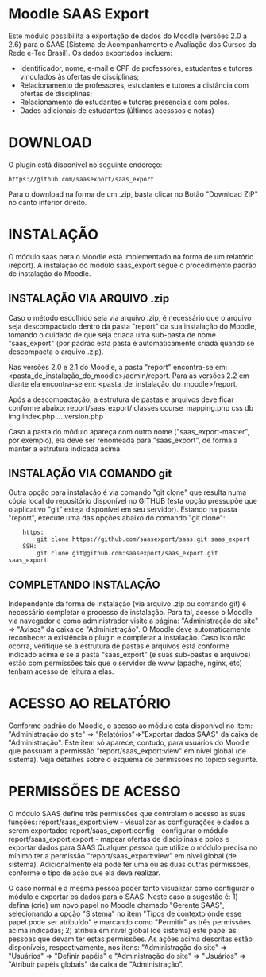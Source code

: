 Moodle SAAS Export
==================

Este módulo possibilita a exportação de dados do Moodle (versões 2.0 a 2.6) para o
SAAS (Sistema de Acompanhamento e Avaliação dos Cursos da Rede e-Tec Brasil).
Os dados exportados incluem:

- Identificador, nome, e-mail e CPF de professores, estudantes e tutores vinculados às ofertas de disciplinas;
- Relacionamento de professores, estudantes e tutores a distância com ofertas de disciplinas;
- Relacionamento de estudantes e tutores presenciais com polos.
- Dados adicionais de estudantes (últimos acesssos e notas)

DOWNLOAD
========

O plugin está disponível no seguinte endereço:

    https://github.com/saasexport/saas_export

Para o download na forma de um .zip, basta clicar no Botão "Download ZIP" no canto inferior direito.

INSTALAÇÃO
==========

O módulo saas para o Moodle está implementado na forma de um relatório (report). A instalação do módulo saas_export
segue o procedimento padrão de instalação do Moodle.

INSTALAÇÃO VIA ARQUIVO .zip
---------------------------

Caso o método escolhido seja via arquivo .zip, é necessário que o arquivo seja descompactado dentro
da pasta "report" da sua instalação do Moodle, tomando o cuidado de que seja criada uma sub-pasta de nome "saas_export"
(por padrão esta pasta é automaticamente criada quando se descompacta o arquivo .zip).

Nas versões 2.0 e 2.1 do Moodle, a pasta "report" encontra-se em:
    <pasta_de_instalação_do_moodle>/admin/report.
Para as versões 2.2 em diante ela encontra-se em:
    <pasta_de_instalação_do_moodle>/report.

Após a descompactação, a estrutura de pastas e arquivos deve ficar conforme abaixo:
     report/saas_export/
                    classes
                    course_mapping.php
                    css
                    db
                    img
                    index.php
                    ...
                    version.php

Caso a pasta do módulo apareça com outro nome ("saas_export-master", por exemplo), ela deve ser renomeada para
"saas_export", de forma a manter a estrutura indicada acima.

INSTALAÇÃO VIA COMANDO git
--------------------------

Outra opção para instalação é via comando "git clone" que resulta numa cópia local do repositório disponível no GITHUB
(esta opção pressupõe que o aplicativo "git" esteja disponível em seu servidor). Estando na pasta "report",
execute uma das opções abaixo do comando "git clone":

        https:
            git clone https://github.com/saasexport/saas.git saas_export
        SSH:
            git clone git@github.com:saasexport/saas_export.git saas_export

COMPLETANDO INSTALAÇÃO
----------------------

Independente da forma de instalação (via arquivo .zip ou comando git) é necessário completar o processo de instalação.
Para tal, acesse o Moodle via navegador e como administrador visite a página:
    "Administração do site" => "Avisos"
da caixa de "Administração". O Moodle deve automaticamente reconhecer a existência o plugin e completar a instalação.
Caso isto não ocorra, verifique se a estrutura de pastas e arquivos está conforme indicado acima e se a pasta
"saas_export" (e suas sub-pastas e arquivos) estão com permissões tais que o servidor de www (apache, nginx, etc)
tenham acesso de leitura a elas.

ACESSO AO RELATÓRIO
===================

Conforme padrão do Moodle, o acesso ao módulo esta disponível no item:
    "Administração do site" => "Relatórios"=>"Exportar dados SAAS"
da caixa de "Administração". Este item só aparece, contudo, para usuários do Moodle que possuam a permissão
"report/saas_export:view" em nível global (de sistema). Veja detalhes sobre o esquema de permissões no tópico seguinte.

PERMISSÕES DE ACESSO
====================

O módulo SAAS define três permissões que controlam o acesso às suas funções:
    report/saas_export:view     - visualizar as configurações e dados a serem exportados
    report/saas_export:config   - configurar o módulo
    report/saas_export:export   - mapear ofertas de disciplinas e polos e exportar dados para SAAS
Qualquer pessoa que utilize o módulo precisa no mínimo ter a permissão "report/saas_export:view" em nível global
(de sistema). Adicionalmente ela pode ter uma ou as duas outras permissões, conforme o tipo de ação que ela deva realizar.

O caso normal é a mesma pessoa poder tanto visualizar como configurar o módulo e exportar os dados para o SAAS.
Neste caso a sugestão é:
    1) defina (crie) um novo papel no Moodle chamado "Gerente SAAS", selecionando a opção "Sistema" no item
       "Tipos de contexto onde esse papel pode ser atribuído" e marcando como "Permitir" as três permissões acima indicadas;
    2) atribua em nível global (de sistema) este papel às pessoas que devam ter estas permissões.
As ações acima descritas estão disponíveis, respectivamente, nos itens:
    "Administração do site" => "Usuários" => "Definir papéis" e
    "Administração do site" => "Usuários" => "Atribuir papéis globais"
da caixa de "Administração".

